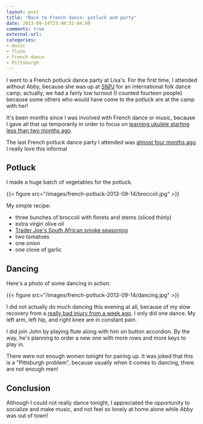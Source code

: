 ```yaml
---
layout: post
title: "Back to French dance: potluck and party"
date: 2013-09-14T23:40:51-04:00
comments: true
external-url: 
categories: 
- music
- flute
- French dance
- Pittsburgh
---
```

I went to a French potluck dance party at Lisa's. For the first time, I attended without Abby, because she was up at [SNPJ](http://www.snpjrec.com/) for an international folk dance camp; actually, we had a fairly low turnout (I counted fourteen people) because some others who would have come to the potluck are at the camp with her!

It's been months since I was involved with French dance or music, because I gave all that up temporarily in order to focus on [learning ukulele starting less than two months ago](/blog/2013/08/23/another-unexpected-life-change-one-month-of-learning-to-play-ukulele/).

The last French potluck dance party I attended was [almost four months ago](/blog/2013/05/25/learning-the-congo-de-captieux-traditional-french-dance/). I really love this informal 

## Potluck

I made a huge batch of vegetables for the potluck.

{{< figure src="/images/french-potluck-2013-09-14/broccoli.jpg" >}}

My simple recipe:

- three bunches of broccoli with florets and stems (sliced thinly)
- extra virgin olive oil
- [Trader Joe's South African smoke seasoning](http://www.traderjoes.com/fearless-flyer/article.asp?article_id=149)
- two tomatoes
- one onion
- one clove of garlic

## Dancing

Here's a photo of some dancing in action.

{{< figure src="/images/french-potluck-2013-09-14/dancing.jpg" >}}

I did not actually do much dancing this evening at all, because of my slow recovery from a [really bad injury from a week ago](/blog/2013/09/06/was-it-worth-sprinting-to-a-terrible-fall-to-finish-25th-in-the-cmu-pretty-good-race-5k/). I only did one dance. My left arm, left hip, and right knee are in constant pain.

I did join John by playing flute along with him on button accordion. By the way, he's planning to order a new one with more rows and more keys to play in.

There were not enough women tonight for pairing up. It was joked that this is a "Pittsburgh problem", because usually when it comes to dancing, there are not enough men!

## Conclusion

Although I could not really dance tonight, I appreciated the opportunity to socialize and make music, and not feel so lonely at home alone while Abby was out of town!

